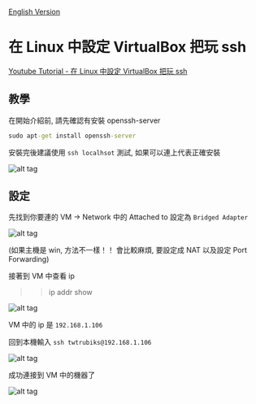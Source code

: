 [English Version](README_en.md)

# 在 Linux 中設定 VirtualBox 把玩 ssh

[Youtube Tutorial - 在 Linux 中設定 VirtualBox 把玩 ssh](https://youtu.be/Tq_iWo1IIkg)

## 教學

在開始介紹前, 請先確認有安裝 openssh-server

```cmd
sudo apt-get install openssh-server
```

安裝完後建議使用 `ssh localhsot` 測試, 如果可以連上代表正確安裝

![alt tag](https://i.imgur.com/nYo5NNn.png)

## 設定

先找到你要連的 VM -> Network 中的 Attached to 設定為 `Bridged Adapter`

![alt tag](https://i.imgur.com/FPLJtfS.png)

(如果主機是 win, 方法不一樣！！ 會比較麻煩, 要設定成 NAT 以及設定 Port Forwarding)

接著到 VM 中查看 ip

>> ip addr show

![alt tag](https://i.imgur.com/Xgu6SoD.png)

VM 中的 ip 是 `192.168.1.106`

回到本機輸入 `ssh twtrubiks@192.168.1.106`

![alt tag](https://i.imgur.com/NGJCIjo.png)

成功連接到 VM 中的機器了

![alt tag](https://i.imgur.com/E2OYjLq.png)
